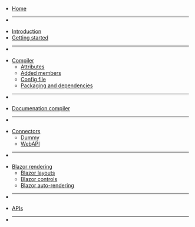 * [Home](/)
* -----
* [Introduction](/articles/conceptual/Conceptual.md)
* [Getting started](/README.md#getting-started)
* ---
* [Compiler](/articles/compiler/README.md)
    * [Attributes](/articles/compiler/ATTRIBUTES.md)
    * [Added members](/articles/compiler/ADDED_MEMBERS.md)
    * [Config file](/articles/compiler/CONFIG_FILE.md)
    * [Packaging and dependencies](/articles/compiler/PACKAGING.md)
* ---
* [Documenation compiler](/articles/ixd/IXD.md)
* ---
* [Connectors](/articles/connectors/README.md)
    * [Dummy](/articles/connectors/Dummy.md)
    * [WebAPI](/articles/connectors/WebAPI.md)
* ---
* [Blazor rendering](/articles/blazor/README.md)
    * [Blazor layouts](/articles/blazor/LAYOUTS.md)
    * [Blazor controls](/articles/blazor/LIBRARIES.md)
    * [Blazor auto-rendering](/articles/blazor/RENDERABLECONTENT.md)
* ---
* [APIs](/apis.md)
* ----